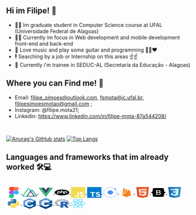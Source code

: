 
## Hi im Filipe! 👋
* 🧑‍🎓 Im graduate student in Computer Science course at UFAL (Universidade Federal de Alagoas)
* 👨‍💻 Currently im focus in Web development and mobile development front-end and back-end
* 🎸 Love music and play some guitar and programming 🧑‍💻❤️
* 🕴 Searching by a job or Internship on this areas ☝️☝️
* 💼 Currently i'm trainee in SEDUC-AL (Secretaria da Educação - Alagoas)
## Where you can Find me! 👋
* Email: filipe_simoes@outlook.com, fsmota@ic.ufal.br, filipesimoesmotao@gmail.com ;
* Instagram: @filipe.mota21;
* Linkedin: https://www.linkedin.com/in/filipe-mota-87a544208/
<br>

[![Anurag's GitHub stats](https://github-readme-stats.vercel.app/api?username=filipemota130&show_icons=true&theme=radical)](https://github.com/anuraghazra/github-readme-stats)
[![Top Langs](https://github-readme-stats.vercel.app/api/top-langs/?username=filipemota130&theme=radical&layout=compact)](https://github.com/anuraghazra/github-readme-stats)

## Languages and frameworks that im already worked 🛠💻
<a href="https://github.com/filipemota130" style="width: 100%;">

<div>
  <br>
  <img align="center" alt="figma" height="30" width="40" src="https://raw.githubusercontent.com/devicons/devicon/master/icons/figma/figma-original.svg" style="max-width:100%;">
  <img align="center" alt="Nuxt" height="30" width="40" src="https://raw.githubusercontent.com/devicons/devicon/master/icons/nuxtjs/nuxtjs-original.svg" style="max-width:100%;">
  <img align="center" alt="Vue" height="30" width="40" src="https://raw.githubusercontent.com/devicons/devicon/master/icons/vuejs/vuejs-original.svg" style="max-width:100%;">
  <img align="center" alt="Php" height="30" width="40" src="https://raw.githubusercontent.com/devicons/devicon/master/icons/php/php-plain.svg" style="max-width:100%;">
  <img align="center" alt="Js" height="30" width="40" src="https://raw.githubusercontent.com/devicons/devicon/master/icons/javascript/javascript-plain.svg" style="max-width:100%;">
  <img align="center" alt="Ts" height="30" width="40" src="https://raw.githubusercontent.com/devicons/devicon/master/icons/typescript/typescript-plain.svg" style="max-width:100%;">
  <img align="center" alt="Ionic" height="30" width="40" src="https://raw.githubusercontent.com/devicons/devicon/master/icons/ionic/ionic-original.svg" style="max-width:100%;">
  <img align="center" alt="Firebase" height="30" width="40" src="https://raw.githubusercontent.com/devicons/devicon/master/icons/firebase/firebase-plain.svg" style="max-width:100%;">
  <img align="center" alt="HTML" height="30" width="40" src="https://raw.githubusercontent.com/devicons/devicon/master/icons/html5/html5-original.svg" style="max-width:100%;">
  <img align="center" alt="Bootstrap" height="30" width="40" src="https://raw.githubusercontent.com/devicons/devicon/master/icons/bootstrap/bootstrap-plain.svg" style="max-width:100%;">
  <img align="center" alt="CSS" height="30" width="40" src="https://raw.githubusercontent.com/devicons/devicon/master/icons/css3/css3-original.svg" style="max-width:100%;">
  <img align="center" alt="Python" height="30" width="40" src="https://raw.githubusercontent.com/devicons/devicon/master/icons/python/python-original.svg" style="max-width:100%;">
  <img align="center" alt="C" height="30" width="40" src="https://raw.githubusercontent.com/devicons/devicon/master/icons/c/c-original.svg" style="max-width:100%;">
  <img align="center" alt="C++" height="30" width="40" src="https://raw.githubusercontent.com/devicons/devicon/master/icons/cplusplus/cplusplus-original.svg" style="max-width:100%;">
    <img align="center" alt="R" height="30" width="40" src="https://raw.githubusercontent.com/devicons/devicon/master/icons/r/r-original.svg" style="max-width:100%;">
  <img align="center" alt="React" height="30" width="40" src="https://raw.githubusercontent.com/devicons/devicon/master/icons/react/react-original.svg" style="max-width:100%;">
</div>
</a>

